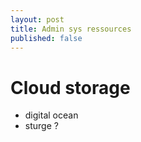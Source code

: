 ```yaml
---
layout: post
title: Admin sys ressources
published: false
---
```


# Cloud storage

* digital ocean
* sturge ?

